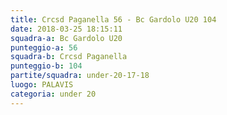```yaml
---
title: Crcsd Paganella 56 - Bc Gardolo U20 104
date: 2018-03-25 18:15:11
squadra-a: Bc Gardolo U20
punteggio-a: 56
squadra-b: Crcsd Paganella
punteggio-b: 104
partite/squadra: under-20-17-18
luogo: PALAVIS
categoria: under 20
---
```

